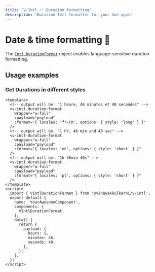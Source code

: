 ```yaml
---
title: 'V-Intl :: Duration formatting'
description: 'Duration Intl formatter for your Vue apps'
---
```


# Date & time formatting 🧪

The [`Intl.DurationFormat`](https://developer.mozilla.org/en-US/docs/Web/JavaScript/Reference/Global_Objects/Intl/DurationFormat) object enables language-sensitive duration formatting.

## Usage examples

### Get Durations in different styles

```vue
<template>
  <!-- output will be: "1 heure, 46 minutes et 40 secondes" -->
  <v-intl-duration-format
    wrapper="w-full"
    :payload="payload"
    :format="{ locales: 'fr-FR', options: { style: 'long' } }"
  />
  <!-- output will be: "1 hr, 46 min and 40 sec" -->
  <v-intl-duration-format
    wrapper="w-full"
    :payload="payload"
    :format="{ locales: 'en', options: { style: 'short' } }"
  />
  <!-- output will be: "1h 46min 40s" -->
  <v-intl-duration-format
    wrapper="w-full"
    :payload="payload"
    :format="{ locales: 'pt', options: { style: 'short' } }"
  />
</template>
<script>
  import { VIntlDurationFormat } from '@vinayakkulkarni/v-intl';
  export default {
    name: 'YourAwesomeComponent',
    components: {
      VIntlDurationFormat,
    },
    data() {
      return {
        payload: {
          hours: 1,
          minutes: 46,
          seconds: 40,
        },
      };
    },
  };
</script>
```

